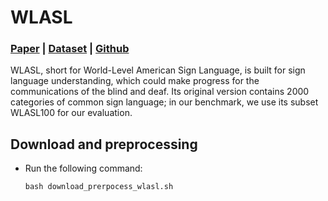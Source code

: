 # WLASL

### [Paper](https://arxiv.org/pdf/1910.11006.pdf) | [Dataset](https://dxli94.github.io/WLASL/)  | [Github](https://github.com/dxli94/WLASL)

WLASL, short for World-Level American Sign Language, is built for sign language understanding, which could make progress for the communications of the blind and deaf. Its original version contains 2000 categories of common sign language; in our benchmark, we use its subset WLASL100 for our evaluation.

## Download and preprocessing

- Run the following command: 

    ```
    bash download_prerpocess_wlasl.sh
    ```

